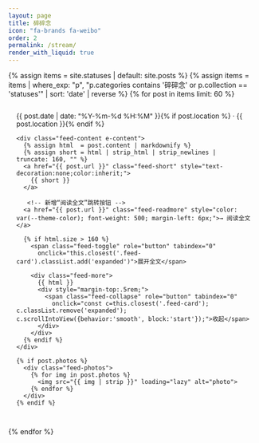 ```yaml
---
layout: page
title: 碎碎念
icon: "fa-brands fa-weibo"
order: 2
permalink: /stream/
render_with_liquid: true
---
```


<style>
.feed {
  max-width: 860px;
  margin: 0 auto;
}
.feed-card {
  border: 1px solid var(--blockquote-border-color);
  background: var(--card-bg);
  border-radius: 12px;
  padding: 14px 16px;
  margin: 14px 0;
  box-shadow: var(--card-shadow);
  transition: background 0.2s ease;
}
.feed-card:hover { background: var(--btn-bg-hover); }
.feed-time {
  font-size: .85rem;
  color: var(--text-muted-color);
  display: inline-flex;
  align-items: center;
  gap: .35rem;
}
.feed-content { margin-top: .35rem; line-height: 1.75; }

.feed-photos {
  display: grid;
  grid-template-columns: repeat(auto-fit, minmax(100px, 1fr));
  gap: 6px;
  margin-top: .5rem;
}
.feed-photos img {
  width: 100%;
  aspect-ratio: 1/1;
  object-fit: cover;
  border-radius: 8px;
}

.feed-more { display: none; }
.feed-card.expanded .feed-more {
  display: block;
  max-height: 600px;
  overflow-y: auto;
}
.feed-card.expanded .feed-short { display: none; }
.feed-card.expanded .feed-toggle { display: none; }
.feed-card:not(.expanded) .feed-collapse { display: none; }

/* —— 基础按钮可读性提升 —— */
.feed-toggle,
.feed-collapse {
  display: inline-flex;
  align-items: center;
  gap: .35rem;
  margin-top: 8px;
  padding: 6px 12px;
  border-radius: 8px;
  font-size: .9rem;
  line-height: 1.6;
  cursor: pointer;
  user-select: none;
  border: 1px solid transparent;
  box-shadow: 0 1px 0 rgba(0,0,0,.04);
  transition: background .2s ease, border-color .2s ease, transform .1s ease, box-shadow .2s ease;
}
.feed-toggle:hover,
.feed-collapse:hover { transform: translateY(-1px); }

/* 键盘无障碍 */
.feed-toggle:focus-visible,
.feed-collapse:focus-visible {
  outline: 2px solid #2563eb;
  outline-offset: 3px;
  border-radius: 10px;
}

/* 小箭头图标 */
.feed-toggle::after { content: "⌄"; font-size: .95em; }
.feed-collapse::after { content: "⌃"; font-size: .95em; }

/* —— 深色模式（沿用主题主色） —— */
@media (prefers-color-scheme: dark) {
  .feed-toggle   { background: var(--theme-color); color: #fff; border-color: rgba(255,255,255,.15); }
  .feed-toggle:hover { background: var(--btn-bg-hover); }
  .feed-collapse { background: var(--text-muted-color); color: #fff; border-color: rgba(255,255,255,.15); }
}

/* —— 浅色模式（显著提亮与描边） —— */
@media (prefers-color-scheme: light) {
  /* 展开：蓝色主按钮 */
  .feed-toggle {
    background: #2563eb;          /* 强对比纯色 */
    color: #fff;
    border-color: #1d4ed8;
    box-shadow: 0 2px 6px rgba(37,99,235,.18);
  }
  .feed-toggle:hover { background: #1d4ed8; border-color: #1e40af; }

  /* 收起：中性灰按钮 */
  .feed-collapse {
    background: #334155;
    color: #fff;
    border-color: #1f2937;
    box-shadow: 0 2px 6px rgba(51,65,85,.18);
  }
  .feed-collapse:hover { background: #1f2937; border-color: #111827; }
}

/* 若你的主题不跟随系统，而是用 data-mode 切换，可再加这两组选择器覆盖： */
html[data-mode="light"] .feed-toggle  { background:#2563eb; color:#fff; border-color:#1d4ed8; box-shadow:0 2px 6px rgba(37,99,235,.18); }
html[data-mode="light"] .feed-toggle:hover { background:#1d4ed8; border-color:#1e40af; }
html[data-mode="light"] .feed-collapse { background:#334155; color:#fff; border-color:#1f2937; box-shadow:0 2px 6px rgba(51,65,85,.18); }
html[data-mode="light"] .feed-collapse:hover { background:#1f2937; border-color:#111827; }
</style>

<div class="feed">
{% assign items = site.statuses | default: site.posts %}
{% assign items = items | where_exp: "p", "p.categories contains '碎碎念' or p.collection == 'statuses'" | sort: 'date' | reverse %}
{% for post in items limit: 60 %}
  <article class="feed-card h-entry">
    <div class="feed-time">
      {{ post.date | date: "%Y-%m-%d %H:%M" }}{% if post.location %} · {{ post.location }}{% endif %}
    </div>

    <div class="feed-content e-content">
      {% assign html  = post.content | markdownify %}
      {% assign short = html | strip_html | strip_newlines | truncate: 160, "" %}
      <a href="{{ post.url }}" class="feed-short" style="text-decoration:none;color:inherit;">
        {{ short }}
      </a>

       <!-- 新增“阅读全文”跳转按钮 -->
      <a href="{{ post.url }}" class="feed-readmore" style="color: var(--theme-color); font-weight: 500; margin-left: 6px;">→ 阅读全文</a>

      {% if html.size > 160 %}
        <span class="feed-toggle" role="button" tabindex="0"
          onclick="this.closest('.feed-card').classList.add('expanded')">展开全文</span>

        <div class="feed-more">
          {{ html }}
          <div style="margin-top:.5rem;">
            <span class="feed-collapse" role="button" tabindex="0"
              onclick="const c=this.closest('.feed-card'); c.classList.remove('expanded'); c.scrollIntoView({behavior:'smooth', block:'start'});">收起</span>
          </div>
        </div>
      {% endif %}
    </div>

    {% if post.photos %}
      <div class="feed-photos">
        {% for img in post.photos %}
          <img src="{{ img | strip }}" loading="lazy" alt="photo">
        {% endfor %}
      </div>
    {% endif %}
  </article>
{% endfor %}
</div>
